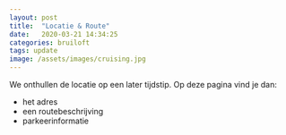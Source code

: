 ```yaml
---
layout: post
title:  "Locatie & Route"
date:   2020-03-21 14:34:25
categories: bruiloft
tags: update
image: /assets/images/cruising.jpg
---
```


We onthullen de locatie op een later tijdstip. 
Op deze pagina vind je dan:

 * het adres
 * een routebeschrijving
 * parkeerinformatie
